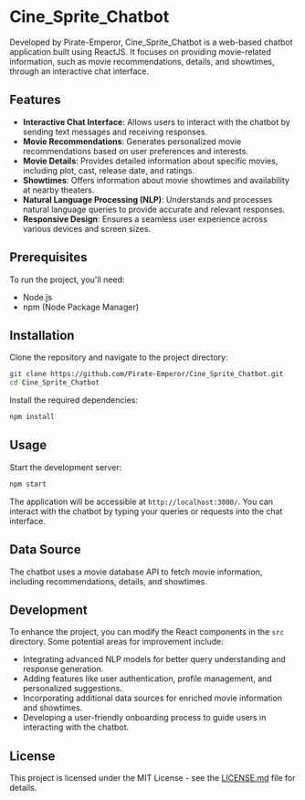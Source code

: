 # Cine_Sprite_Chatbot

Developed by Pirate-Emperor, Cine_Sprite_Chatbot is a web-based chatbot application built using ReactJS. It focuses on providing movie-related information, such as movie recommendations, details, and showtimes, through an interactive chat interface.

## Features

- **Interactive Chat Interface**: Allows users to interact with the chatbot by sending text messages and receiving responses.
- **Movie Recommendations**: Generates personalized movie recommendations based on user preferences and interests.
- **Movie Details**: Provides detailed information about specific movies, including plot, cast, release date, and ratings.
- **Showtimes**: Offers information about movie showtimes and availability at nearby theaters.
- **Natural Language Processing (NLP)**: Understands and processes natural language queries to provide accurate and relevant responses.
- **Responsive Design**: Ensures a seamless user experience across various devices and screen sizes.

## Prerequisites

To run the project, you'll need:

- Node.js
- npm (Node Package Manager)

## Installation

Clone the repository and navigate to the project directory:

```bash
git clone https://github.com/Pirate-Emperor/Cine_Sprite_Chatbot.git
cd Cine_Sprite_Chatbot
```

Install the required dependencies:

```bash
npm install
```

## Usage

Start the development server:

```bash
npm start
```

The application will be accessible at `http://localhost:3000/`. You can interact with the chatbot by typing your queries or requests into the chat interface.

## Data Source

The chatbot uses a movie database API to fetch movie information, including recommendations, details, and showtimes.

## Development

To enhance the project, you can modify the React components in the `src` directory. Some potential areas for improvement include:

- Integrating advanced NLP models for better query understanding and response generation.
- Adding features like user authentication, profile management, and personalized suggestions.
- Incorporating additional data sources for enriched movie information and showtimes.
- Developing a user-friendly onboarding process to guide users in interacting with the chatbot.

## License

This project is licensed under the MIT License - see the [LICENSE.md](LICENSE.md) file for details.
